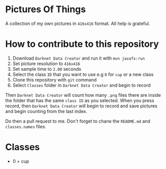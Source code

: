# Pictures Of Things

A collection of my own pictures in `416x416` format. All help is grateful.

# How to contribute to this repository

1. Download `Darknet Data Creator` and run it with `mvn javafx:run`
2. Set picture resolution to `416x416`
3. Set sample time to `2.00` seconds
4. Select the class `ID` that you want to use e.g `0` for `cup` or a new class
5. Clone this repository with `git` command
6. Select `Classes` folder in `Darknet Data Creator` and begin to record

Then `Darknet Data Creator` will count how many `.png` files there are inside the folder that has the
same `class ID` as you selected. When you press record, then `Darknet Data Creator` will begin to record 
and save pictures and begin counting from the last index.

Do then a pull request to me. Don't forget to chane the `README.md` and `classes.names` files.

# Classes

* 0 = cup
